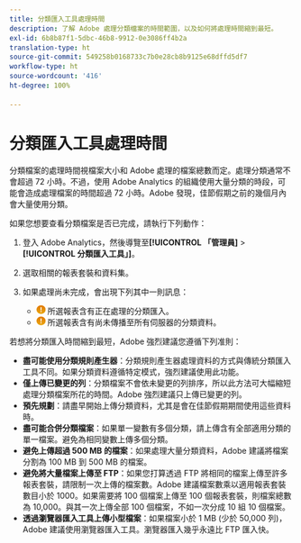 ```yaml
---
title: 分類匯入工具處理時間
description: 了解 Adobe 處理分類檔案的時間範圍，以及如何將處理時間縮到最短。
exl-id: 6b8b87f1-5dbc-46b8-9912-0e3086ff4b2a
translation-type: ht
source-git-commit: 549258b0168733c7b0e28cb8b9125e68dffd5df7
workflow-type: ht
source-wordcount: '416'
ht-degree: 100%

---
```


# 分類匯入工具處理時間

分類檔案的處理時間視檔案大小和 Adobe 處理的檔案總數而定。處理分類通常不會超過 72 小時。不過，使用 Adobe Analytics 的組織使用大量分類的時段，可能會造成處理檔案的時間超過 72 小時。Adobe 發現，佳節假期之前的幾個月內會大量使用分類。

如果您想要查看分類檔案是否已完成，請執行下列動作：

1. 登入 Adobe Analytics，然後導覽至&#x200B;**[!UICONTROL 「管理員]** > **[!UICONTROL 分類匯入工具」]**。
2. 選取相關的報表套裝和資料集。
3. 如果處理尚未完成，會出現下列其中一則訊息：

   * ![通知](assets/icon_notice_notice.gif) 所選報表含有正在處理的分類匯入。
   * ![通知](assets/icon_notice_notice.gif) 所選報表含有尚未傳播至所有伺服器的分類資料。

若想將分類匯入時間縮到最短，Adobe 強烈建議您遵循下列准則：

* **盡可能使用分類規則產生器**：分類規則產生器處理資料的方式與傳統分類匯入工具不同。如果分類資料遵循特定模式，強烈建議使用此功能。
* **僅上傳已變更的列**：分類檔案不會依未變更的列排序，所以此方法可大幅縮短處理分類檔案所花的時間。Adobe 強烈建議只上傳已變更的列。
* **預先規劃**：請盡早開始上傳分類資料，尤其是會在佳節假期期間使用這些資料時。
* **盡可能合併分類檔案**：如果單一變數有多個分類，請上傳含有全部適用分類的單一檔案。避免為相同變數上傳多個分類。
* **避免上傳超過 500 MB 的檔案**：如果處理大量分類資料，Adobe 建議將檔案分割為 100 MB 到 500 MB 的檔案。
* **避免將大量檔案上傳至 FTP**：如果您打算透過 FTP 將相同的檔案上傳至許多報表套裝，請限制一次上傳的檔案數。Adobe 建議檔案數乘以適用報表套裝數目小於 1000。如果需要將 100 個檔案上傳至 100 個報表套裝，則檔案總數為 10,000。與其一次上傳全部 100 個檔案，不如一次分成 10 組 10 個檔案。
* **透過瀏覽器匯入工具上傳小型檔案**：如果檔案小於 1 MB (少於 50,000 列)，Adobe 建議使用瀏覽器匯入工具。瀏覽器匯入幾乎永遠比 FTP 匯入快。
